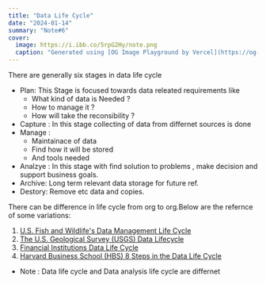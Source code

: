 ```yaml
---
title: "Data Life Cycle"
date: "2024-01-14"
summary: "Note#6"
cover:
  image: https://i.ibb.co/5rpG2Hy/note.png
  caption: "Generated using [OG Image Playground by Vercel](https://og-playground.vercel.app/)"
---
```


There are generally six stages in data life cycle

- Plan: This Stage is focused towards data releated requirements like
  - What kind of data is Needed ?
  - How to manage it ?
  - How will take the reconsibility ?
- Capture : In this stage collecting of data from differnet sources is done
- Manage :
  - Maintainace of data
  - Find how it will be stored
  - And tools needed
- Analzye : In this stage with find solution to problems , make decision and support business goals.
- Archive: Long term relevant data storage for future ref.
- Destory: Remove etc data and copies.

There can be difference in life cycle from org to org.Below are the refernce of some variations:

1. [U.S. Fish and Wildlife&#39;s Data Management Life Cycle](https://www.fws.gov/data/life-cycle "U.S. Fish and Wildlife's Data Management LIfe Cycle")
2. [The U.S. Geological Survey (USGS) Data Lifecycle](https://www.usgs.gov/products/data-and-tools/data-management/data-lifecycle "USGS Data Lifecycle")
3. [Financial Institutions Data Life Cycle](https://sfmagazine.com/post-entry/july-2018-the-data-life-cycle/ "The Data Life Cycle")
4. [Harvard Business School (HBS) 8 Steps in the Data Life Cycle](https://online.hbs.edu/blog/post/data-life-cycle "8 Steps in the Data Life Cycle")

- Note : Data life cycle and Data analysis life cycle are differnet
